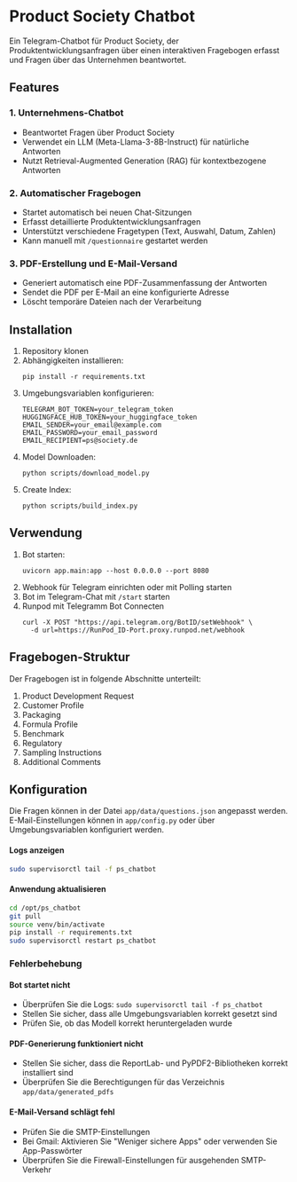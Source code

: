 # Product Society Chatbot

Ein Telegram-Chatbot für Product Society, der Produktentwicklungsanfragen über einen interaktiven Fragebogen erfasst und Fragen über das Unternehmen beantwortet.

## Features

### 1. Unternehmens-Chatbot
- Beantwortet Fragen über Product Society
- Verwendet ein LLM (Meta-Llama-3-8B-Instruct) für natürliche Antworten
- Nutzt Retrieval-Augmented Generation (RAG) für kontextbezogene Antworten

### 2. Automatischer Fragebogen
- Startet automatisch bei neuen Chat-Sitzungen
- Erfasst detaillierte Produktentwicklungsanfragen
- Unterstützt verschiedene Fragetypen (Text, Auswahl, Datum, Zahlen)
- Kann manuell mit `/questionnaire` gestartet werden

### 3. PDF-Erstellung und E-Mail-Versand
- Generiert automatisch eine PDF-Zusammenfassung der Antworten
- Sendet die PDF per E-Mail an eine konfigurierte Adresse
- Löscht temporäre Dateien nach der Verarbeitung

## Installation

1. Repository klonen
2. Abhängigkeiten installieren:
   ```
   pip install -r requirements.txt
   ```
3. Umgebungsvariablen konfigurieren:
   ```
   TELEGRAM_BOT_TOKEN=your_telegram_token
   HUGGINGFACE_HUB_TOKEN=your_huggingface_token
   EMAIL_SENDER=your_email@example.com
   EMAIL_PASSWORD=your_email_password
   EMAIL_RECIPIENT=ps@society.de
   ```
4. Model Downloaden:
   ```
   python scripts/download_model.py
   ```
5. Create Index:
   ```
   python scripts/build_index.py
   ```

## Verwendung

1. Bot starten:
   ```
   uvicorn app.main:app --host 0.0.0.0 --port 8080
   ```
2. Webhook für Telegram einrichten oder mit Polling starten
3. Bot im Telegram-Chat mit `/start` starten
4. Runpod mit Telegramm Bot Connecten
   ```
   curl -X POST "https://api.telegram.org/BotID/setWebhook" \
     -d url=https://RunPod_ID-Port.proxy.runpod.net/webhook
   ```

## Fragebogen-Struktur

Der Fragebogen ist in folgende Abschnitte unterteilt:
1. Product Development Request
2. Customer Profile
3. Packaging
4. Formula Profile
5. Benchmark
6. Regulatory
7. Sampling Instructions
8. Additional Comments

## Konfiguration

Die Fragen können in der Datei `app/data/questions.json` angepasst werden.
E-Mail-Einstellungen können in `app/config.py` oder über Umgebungsvariablen konfiguriert werden.

#### Logs anzeigen
```bash
sudo supervisorctl tail -f ps_chatbot
```

#### Anwendung aktualisieren
```bash
cd /opt/ps_chatbot
git pull
source venv/bin/activate
pip install -r requirements.txt
sudo supervisorctl restart ps_chatbot
```

### Fehlerbehebung

#### Bot startet nicht
- Überprüfen Sie die Logs: `sudo supervisorctl tail -f ps_chatbot`
- Stellen Sie sicher, dass alle Umgebungsvariablen korrekt gesetzt sind
- Prüfen Sie, ob das Modell korrekt heruntergeladen wurde

#### PDF-Generierung funktioniert nicht
- Stellen Sie sicher, dass die ReportLab- und PyPDF2-Bibliotheken korrekt installiert sind
- Überprüfen Sie die Berechtigungen für das Verzeichnis `app/data/generated_pdfs`

#### E-Mail-Versand schlägt fehl
- Prüfen Sie die SMTP-Einstellungen
- Bei Gmail: Aktivieren Sie "Weniger sichere Apps" oder verwenden Sie App-Passwörter
- Überprüfen Sie die Firewall-Einstellungen für ausgehenden SMTP-Verkehr 
